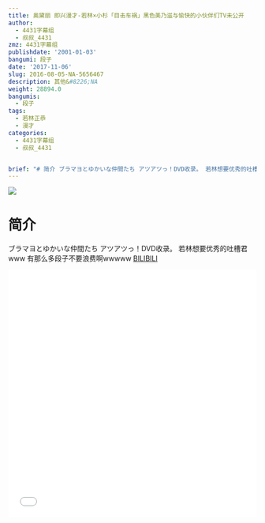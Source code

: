 ```yaml
---
title: 奥黛丽 即兴漫才-若林×小杉「目击车祸」黑色美乃滋与愉快的小伙伴们TV未公开
author:
  - 4431字幕组
  - 叔叔_4431
zmz: 4431字幕组
publishdate: '2001-01-03'
bangumi: 段子
date: '2017-11-06'
slug: 2016-08-05-NA-5656467
description: 其他&#8226;NA
weight: 28894.0
bangumis:
  - 段子
tags:
  - 若林正恭
  - 漫才
categories:
  - 4431字幕组
  - 叔叔_4431


brief: "# 简介 ブラマヨとゆかいな仲間たち アツアツっ！DVD收录。 若林想要优秀的吐槽君www 有那么多段子不要浪费啊wwwww"
---
```

![](https://i.imgur.com/2M9BhrM.png)
# 简介  
ブラマヨとゆかいな仲間たち アツアツっ！DVD收录。
若林想要优秀的吐槽君www
有那么多段子不要浪费啊wwwww
  [BILIBILI](https://www.bilibili.com/video/av5656467/)

  <iframe src="//www.bilibili.com/blackboard/player.html?aid=5656467" width="100%" height="500" frameborder="0" allowfullscreen="allowfullscreen"></iframe>

